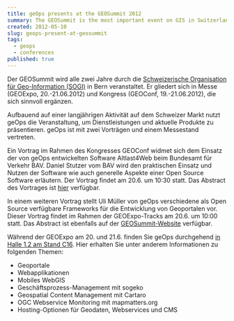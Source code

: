 ```yaml
---
title: geOps presents at the GEOSummit 2012
summary: The GEOSummit is the most important event on GIS in Switzerland. geOps will be at the trade fair and conference from June 19-21.
created: 2012-05-10
slug: geops-present-at-geosummit
tags:
  - geops
  - conferences
published: true
---
```


Der GEOSummit wird alle zwei Jahre durch die [Schweizerische Organisation für Geo-Information (SOGI)](http://www.sogi.ch) in Bern veranstaltet. Er gliedert sich in Messe (GEOExpo, 20.-21.06.2012) und Kongress (GEOConf, 19.-21.06.2012), die sich sinnvoll ergänzen.

Aufbauend auf einer langjährigen Aktivität auf dem Schweizer Markt nutzt geOps die Veranstaltung, um Dienstleistungen und aktuelle Produkte zu präsentieren. geOps ist mit zwei Vorträgen und einem Messestand vertreten.

Ein Vortrag im Rahmen des Kongresses GEOConf widmet sich dem Einsatz der von geOps entwickelten Software Altlast4Web beim Bundesamt für Verkehr BAV. Daniel Stutzer vom BAV wird den praktischen Einsatz und Nutzen der Software wie auch generelle Aspekte einer Open Source Software erläutern. Der Vortrag findet am 20.6. um 10:30 statt. Das Abstract des Vortrages ist [hier](http://www.geosummit.ch/de/Kongressprogramm_01.html?detail=49413) verfügbar.

In einem weiteren Vortrag stellt Uli Müller von geOps verschiedene als Open Source verfügbare Frameworks für die Entwicklung von Geoportalen vor. Dieser Vortrag findet im Rahmen der GEOExpo-Tracks am 20.6. um 10:00 statt. Das Abstract ist ebenfalls auf der [GEOSummit-Website](http://www.geosummit.ch/de/Kongressprogramm_01.html?detail=49594) verfügbar.

Während der GEOExpo am 20. und 21.6. finden Sie geOps durchgehend [in Halle 1.2 am Stand C16](http://www.geosummit.ch/de/Ausstellerliste.html?cn_id=50392). Hier erhalten Sie unter anderem Informationen zu folgenden Themen:

- Geoportale
- Webapplikationen
- Mobiles WebGIS
- Geschäftsprozess-Management mit sogeko
- Geospatial Content Management mit Cartaro
- OGC Webservice Monitoring mit mapmatters.org
- Hosting-Optionen für Geodaten, Webservices und CMS
